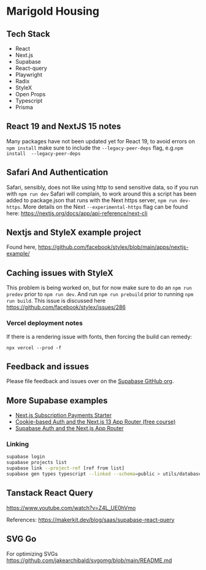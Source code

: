 # Marigold Housing

## Tech Stack

- React
- Next.js
- Supabase
- React-query
- Playwright
- Radix
- StyleX
- Open Props
- Typescript
- Prisma

## React 19 and NextJS 15 notes

Many packages have not been updated yet for React 19, to avoid errors on `npm install` make sure to include the `--legacy-peer-deps` flag, e.g.`npm install  --legacy-peer-deps`

## Safari And Authentication

Safari, sensibly, does not like using http to send sensitive data, so if you run with `npm run dev` Safari will complain, to work around this a script has been added to package.json that runs with the Next https server, `npm run dev-https`.  More details on the Next `--experimental-https` flag can be found here: https://nextjs.org/docs/app/api-reference/next-cli 

## Nextjs and StyleX example project

Found here, https://github.com/facebook/stylex/blob/main/apps/nextjs-example/

## Caching issues with StyleX

This problem is being worked on, but for now make sure to do an `npm run predev` prior to `npm run dev`.  And run `npm run prebuild` prior to running `npm run build`.  This issue is discussed here https://github.com/facebook/stylex/issues/286

### Vercel deployment notes

If there is a rendering issue with fonts, then forcing the build can remedy:

```npx vercel --prod -f```

## Feedback and issues

Please file feedback and issues over on the [Supabase GitHub org](https://github.com/supabase/supabase/issues/new/choose).

## More Supabase examples

- [Next.js Subscription Payments Starter](https://github.com/vercel/nextjs-subscription-payments)
- [Cookie-based Auth and the Next.js 13 App Router (free course)](https://youtube.com/playlist?list=PL5S4mPUpp4OtMhpnp93EFSo42iQ40XjbF)
- [Supabase Auth and the Next.js App Router](https://github.com/supabase/supabase/tree/master/examples/auth/nextjs)


### Linking

```bash
supabase login
supabase projects list
supabase link --project-ref [ref from list]
supabase gen types typescript --linked --schema=public > utils/database.types.ts
```
## Tanstack React Query

https://www.youtube.com/watch?v=Z4L_UE0hVmo

References:
https://makerkit.dev/blog/saas/supabase-react-query

## SVG Go

For optimizing SVGs https://github.com/jakearchibald/svgomg/blob/main/README.md